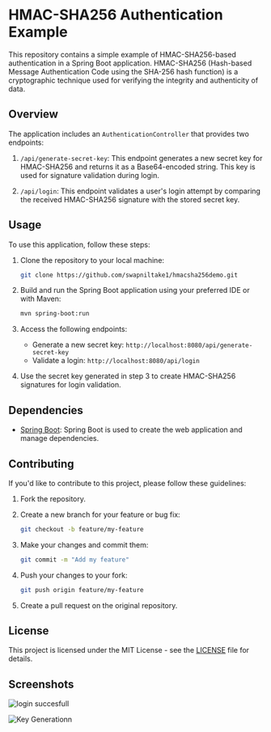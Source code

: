 
# HMAC-SHA256 Authentication Example

This repository contains a simple example of HMAC-SHA256-based authentication in a Spring Boot application. HMAC-SHA256 (Hash-based Message Authentication Code using the SHA-256 hash function) is a cryptographic technique used for verifying the integrity and authenticity of data.

## Overview

The application includes an `AuthenticationController` that provides two endpoints:

1. `/api/generate-secret-key`: This endpoint generates a new secret key for HMAC-SHA256 and returns it as a Base64-encoded string. This key is used for signature validation during login.

2. `/api/login`: This endpoint validates a user's login attempt by comparing the received HMAC-SHA256 signature with the stored secret key.

## Usage

To use this application, follow these steps:

1. Clone the repository to your local machine:

   ```bash
   git clone https://github.com/swapniltake1/hmacsha256demo.git
   ```

2. Build and run the Spring Boot application using your preferred IDE or with Maven:

   ```bash
   mvn spring-boot:run
   ```

3. Access the following endpoints:

   - Generate a new secret key: `http://localhost:8080/api/generate-secret-key`
   - Validate a login: `http://localhost:8080/api/login`

4. Use the secret key generated in step 3 to create HMAC-SHA256 signatures for login validation.

## Dependencies

- [Spring Boot](https://spring.io/projects/spring-boot): Spring Boot is used to create the web application and manage dependencies.

## Contributing

If you'd like to contribute to this project, please follow these guidelines:

1. Fork the repository.

2. Create a new branch for your feature or bug fix:

   ```bash
   git checkout -b feature/my-feature
   ```

3. Make your changes and commit them:

   ```bash
   git commit -m "Add my feature"
   ```

4. Push your changes to your fork:

   ```bash
   git push origin feature/my-feature
   ```

5. Create a pull request on the original repository.

## License

This project is licensed under the MIT License - see the [LICENSE](LICENSE) file for details.

## Screenshots

![login succesfull](https://github.com/swapniltake1/hmacsha256demo/assets/61576958/8251a687-ab38-42fd-b824-615911936e8c)

![Key Generationn](https://github.com/swapniltake1/hmacsha256demo/assets/61576958/70ada3df-a586-44d7-a554-6f5f92354ad5)

